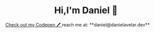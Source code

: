 <h1 align="center">Hi,I'm Daniel 👋</h1>
<a href="https://danielavelar.dev/"> Check out my Codepen 🖊 </a>
reach me at: **daniel@danielavelar.dev**
